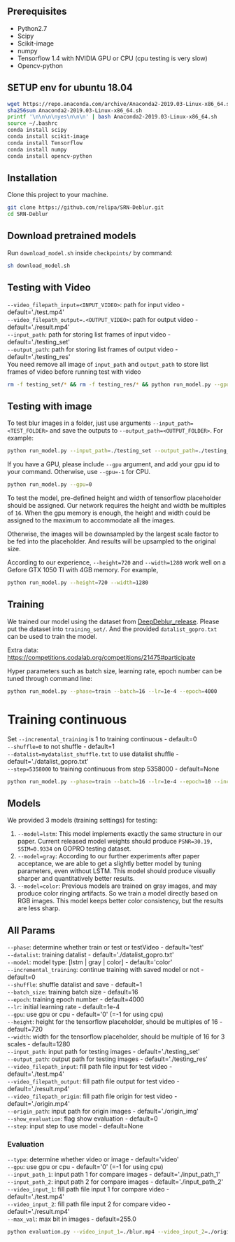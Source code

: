 ## Prerequisites
- Python2.7
- Scipy
- Scikit-image
- numpy
- Tensorflow 1.4 with NVIDIA GPU or CPU (cpu testing is very slow)
- Opencv-python

## SETUP env for ubuntu 18.04
```bash
wget https://repo.anaconda.com/archive/Anaconda2-2019.03-Linux-x86_64.sh
sha256sum Anaconda2-2019.03-Linux-x86_64.sh
printf '\n\n\n\nyes\n\n\n' | bash Anaconda2-2019.03-Linux-x86_64.sh
source ~/.bashrc
conda install scipy
conda install scikit-image
conda install Tensorflow
conda install numpy
conda install opencv-python
```

## Installation
Clone this project to your machine.

```bash
git clone https://github.com/relipa/SRN-Deblur.git
cd SRN-Deblur
```

## Download pretrained models

Run `download_model.sh` inside `checkpoints/` by command:
```bash
sh download_model.sh
```

## Testing with Video

`--video_filepath_input=<INPUT_VIDEO>`: path for input video - default='./test.mp4'<br/>
`--video_filepath_output=.<OUTPUT_VIDEO>`: path for output video - default='./result.mp4'<br/>
`--input_path`: path for storing list frames of input video - default='./testing_set'<br/>
`--output_path`: path for storing list frames of output video - default='./testing_res'<br/>
You need remove all image of `input_path` and `output_path` to store list frames of video before running test with video

```bash
rm -f testing_set/* && rm -f testing_res/* && python run_model.py --gpu=0 --phase=testVideo --model=color --video_filepath_input=./blur.mp4
```

## Testing with image

To test blur images in a folder, just use arguments
`--input_path=<TEST_FOLDER>` and save the outputs to `--output_path=<OUTPUT_FOLDER>`.
For example:

```bash
python run_model.py --input_path=./testing_set --output_path=./testing_res
```

If you have a GPU, please include `--gpu` argument, and add your gpu id to your command.
Otherwise, use `--gpu=-1` for CPU.

```bash
python run_model.py --gpu=0
```

To test the model, pre-defined height and width of tensorflow
placeholder should be assigned.
Our network requires the height and width be multiples of `16`.
When the gpu memory is enough, the height and width could be assigned to
the maximum to accommodate all the images.

Otherwise, the images will be downsampled by the largest scale factor to
be fed into the placeholder. And results will be upsampled to the original size.

According to our experience, `--height=720` and `--width=1280` work well
on a Gefore GTX 1050 TI with 4GB memory. For example,

```bash
python run_model.py --height=720 --width=1280
```

## Training

We trained our model using the dataset from
[DeepDeblur_release](https://github.com/SeungjunNah/DeepDeblur_release).
Please put the dataset into `training_set/`. And the provided `datalist_gopro.txt`
can be used to train the model.

Extra data: https://competitions.codalab.org/competitions/21475#participate

Hyper parameters such as batch size, learning rate, epoch number can be tuned through command line:

```bash
python run_model.py --phase=train --batch=16 --lr=1e-4 --epoch=4000
```

# Training continuous

Set `--incremental_training` is 1 to training continuous - default=0<br/>
`--shuffle=0` to not shuffle - default=1<br/>
`--datalist=mydatalist_shuffle.txt` to use datalist shuffle - default='./datalist_gopro.txt'<br/>
`--step=5358000` to training continuous from step 5358000 - default=None

```bash
python run_model.py --phase=train --batch=16 --lr=1e-4 --epoch=10 --incremental_training=1 --datalist=mydatalist_shuffle.txt --shuffle=0 --step=5358000
```

## Models

We provided 3 models (training settings) for testing:
1. `--model=lstm`: This model implements exactly the same structure in our paper.
Current released model weights should produce `PSNR=30.19, SSIM=0.9334` on GOPRO testing dataset.
2. `--model=gray`: According to our further experiments after paper acceptance, we are able
to get a slightly better model by tuning parameters, even without LSTM.
This model should produce visually sharper and quantitatively better results.
3. `--model=color`: Previous models are trained on gray images, and may produce color
ringing artifacts. So we train a model directly based on RGB images.
This model keeps better color consistency, but the results are less sharp.

## All Params

`--phase`: determine whether train or test or testVideo - default='test'<br/>
`--datalist`: training datalist - default='./datalist_gopro.txt'<br/>
`--model`: model type: [lstm | gray | color] - default='color'<br/>
`--incremental_training`: continue training with saved model or not - default=0<br/>
`--shuffle`: shuffle datalist and save - default=1<br/>
`--batch_size`: training batch size - default=16<br/>
`--epoch`: training epoch number - default=4000<br/>
`--lr`: initial learning rate - default=1e-4<br/>
`--gpu`: use gpu or cpu - default='0' (=-1 for using cpu)<br/>
`--height`: height for the tensorflow placeholder, should be multiples of 16 - default=720<br/>
`--width`: width for the tensorflow placeholder, should be multiple of 16 for 3 scales - default=1280<br/>
`--input_path`: input path for testing images - default='./testing_set'<br/>
`--output_path`: output path for testing images - default='./testing_res'<br/>
`--video_filepath_input`: fill path file input for test video - default='./test.mp4'<br/>
`--video_filepath_output`: fill path file output for test video - default='./result.mp4'<br/>
`--video_filepath_origin`: fill path file origin for test video - default='./origin.mp4'<br/>
`--origin_path`: input path for origin images - default='./origin_img'<br/>
`--show_evaluation`: flag show evaluation - default=0<br/>
`--step`: input step to use model - default=None

### Evaluation

`--type`: determine whether video or image - default='video'<br/>
`--gpu`: use gpu or cpu - default='0' (=-1 for using cpu)<br/>
`--input_path_1`: input path 1 for compare images - default='./input_path_1'<br/>
`--input_path_2`: input path 2 for compare images - default='./input_path_2'<br/>
`--video_input_1`: fill path file input 1 for compare video - default='./test.mp4'<br/>
`--video_input_2`: fill path file input 2 for compare video - default='./result.mp4'<br/>
`--max_val`: max bit in images - default=255.0

```bash
python evaluation.py --video_input_1=./blur.mp4 --video_input_2=./origin.mp4 --type=video
```
